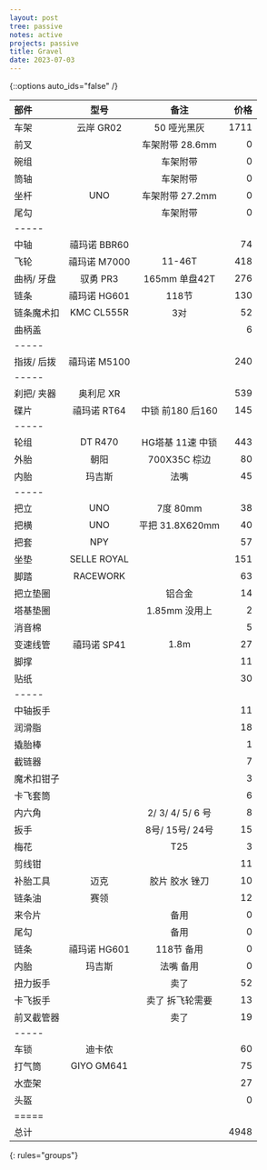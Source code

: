 ```yaml
---
layout: post
tree: passive
notes: active
projects: passive
title: Gravel
date: 2023-07-03
---
```



{::options auto_ids="false" /}


| 部件       | 型号         | 备注             | 价格 |
|:-----------|:------------:|:----------------:|-----:|
| 车架       | 云岸 GR02    | 50 哑光黑灰      | 1711 |
| 前叉       |              | 车架附带 28.6mm  | 0    |
| 碗组       |              | 车架附带         | 0    |
| 筒轴       |              | 车架附带         | 0    |
| 坐杆       | UNO          | 车架附带 27.2mm  | 0    |
| 尾勾       |              | 车架附带         | 0    |
|-----
| 中轴       | 禧玛诺 BBR60 |                  | 74   |
| 飞轮       | 禧玛诺 M7000 | 11-46T           | 418  |
| 曲柄/ 牙盘 | 驭勇 PR3     | 165mm 单盘42T    | 276  |
| 链条       | 禧玛诺 HG601 | 118节            | 130  |
| 链条魔术扣 | KMC CL555R   | 3对              | 52   |
| 曲柄盖     |              |                  | 6    |
|-----
| 指拨/ 后拨 | 禧玛诺 M5100 |                  | 240  |
|-----
| 刹把/ 夹器 | 奥利尼 XR    |                  | 539  |
| 碟片       | 禧玛诺 RT64  | 中锁 前180 后160 | 145  |
|-----
| 轮组       | DT R470      | HG塔基 11速 中锁 | 443  |
| 外胎       | 朝阳         | 700X35C 棕边     | 80   |
| 内胎       | 玛吉斯       | 法嘴             | 45   |
|-----
| 把立       | UNO          | 7度 80mm         | 38   |
| 把横       | UNO          | 平把 31.8X620mm  | 40   |
| 把套       | NPY          |                  | 57   |
| 坐垫       | SELLE ROYAL  |                  | 151  |
| 脚踏       | RACEWORK     |                  | 63   |
| 把立垫圈   |              | 铝合金           | 14   |
| 塔基垫圈   |              | 1.85mm 没用上    | 2    |
| 消音棉     |              |                  | 5    |
| 变速线管   | 禧玛诺 SP41  | 1.8m             | 27   |
| 脚撑       |              |                  | 11   |
| 贴纸       |              |                  | 30   |
|-----
| 中轴扳手   |              |                  | 11   |
| 润滑脂     |              |                  | 18   |
| 撬胎棒     |              |                  | 1    |
| 截链器     |              |                  | 7    |
| 魔术扣钳子 |              |                  | 3    |
| 卡飞套筒   |              |                  | 6    |
| 内六角     |              | 2/ 3/ 4/ 5/ 6 号 | 8    |
| 扳手       |              | 8号/ 15号/ 24号  | 15   |
| 梅花       |              | T25              | 3    |
| 剪线钳     |              |                  | 11   |
| 补胎工具   | 迈克         | 胶片 胶水 锉刀   | 10   |
| 链条油     | 赛领         |                  | 12   |
| 来令片     |              | 备用             | 0    |
| 尾勾       |              | 备用             | 0    |
| 链条       | 禧玛诺 HG601 | 118节 备用       | 0    |
| 内胎       | 玛吉斯       | 法嘴  备用       | 0    |
| 扭力扳手   |              | 卖了             | 52   |
| 卡飞扳手   |              | 卖了 拆飞轮需要  | 13   |
| 前叉截管器 |              | 卖了             | 19   |
|-----
| 车锁       | 迪卡侬       |                  | 60   |
| 打气筒     | GIYO GM641   |                  | 75   |
| 水壶架     |              |                  | 27   |
| 头盔       |              |                  | 0    |
|=====
| 总计       |              |                  | 4948 |
{: rules="groups"}

